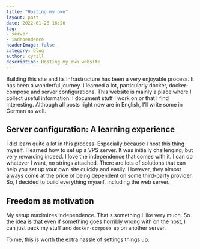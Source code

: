 ```yaml
---
title: "Hosting my own"
layout: post
date: 2022-01-26 16:20
tag: 
- server
- independence
headerImage: false
category: blog
author: cyrill
description: Hosting my own website
---
```


Building this site and its infrastructure has been a very enjoyable process. It has been a wonderful journey. I learned a lot, particularly docker, docker-compose and server configurations. 
This website is mainly a place where I collect useful information. I document stuff I work on or that I find interesting. Although all posts right now are in English, I'll write some in German as well. 
## Server configuration: A learning experience
I did learn quite a lot in this process. Especially because I host this thing myself. I learned how to set up a VPS server. It was initially challenging, but very rewarding indeed. I love the independence that comes with it. I can do whatever I want, no strings attached.
There are lots of solutions that can help you set up your own site quickly and easily. However, they almost always come at the price of being dependent on some third-party provider. So, I decided to build everything myself, including the web server. 
## Freedom as motivation
My setup maximizes independence. That's something I like very much. So the idea is that even if something goes horribly wrong with on the host, I can just pack my stuff and `docker-compose up` on another server. 

To me, this is worth the extra hassle of settings things up. 
